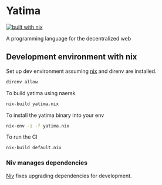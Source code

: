 # Yatima

[![built with nix](https://builtwithnix.org/badge.svg)](https://builtwithnix.org)

A programming language for the decentralized web

## Development environment with nix

Set up dev environment assuming [nix](https://nixos.org) and direnv are installed.
```bash
direnv allow
```

To build yatima using naersk

```bash
nix-build yatima.nix
```

To install the yatima binary into your env

```bash
nix-env -i -f yatima.nix
```

To run the CI

```bash
nix-build default.nix
```

### Niv manages dependencies

[Niv](https://github.com/nmattia/niv) fixes upgrading dependencies for development.

